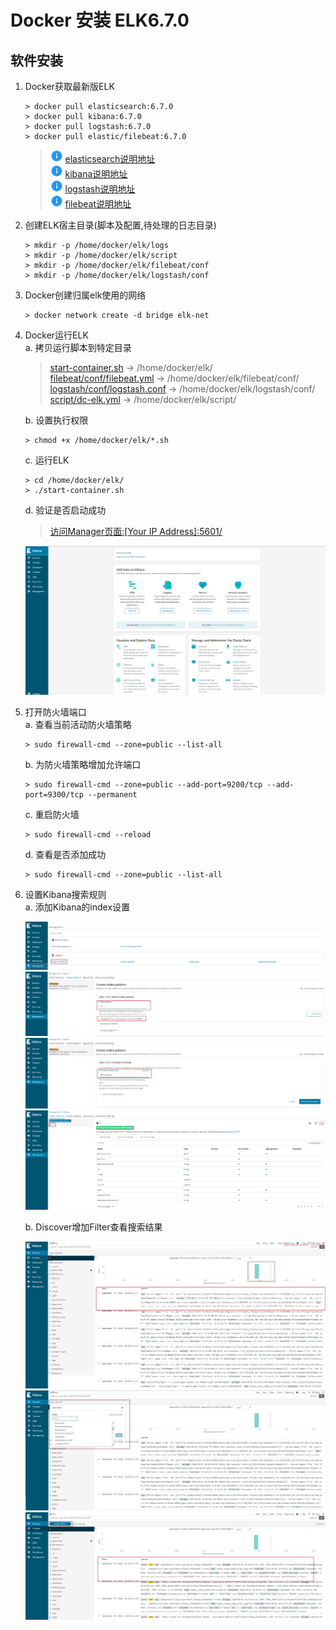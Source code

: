 # Docker 安装 ELK6.7.0

## 软件安装

1.  Docker获取最新版ELK<br>

    ```命令
    > docker pull elasticsearch:6.7.0
    > docker pull kibana:6.7.0
    > docker pull logstash:6.7.0
    > docker pull elastic/filebeat:6.7.0
    ```

    > ![info][info] [elasticsearch说明地址][elasticsearch地址]<br>
    > ![info][info] [kibana说明地址][kibana地址]<br>
    > ![info][info] [logstash说明地址][logstash地址]<br>
    > ![info][info] [filebeat说明地址][filebeat地址]<br>

2.  创建ELK宿主目录(脚本及配置,待处理的日志目录)<br>

    ```命令
    > mkdir -p /home/docker/elk/logs
    > mkdir -p /home/docker/elk/script
    > mkdir -p /home/docker/elk/filebeat/conf
    > mkdir -p /home/docker/elk/logstash/conf
    ```

3.  Docker创建归属elk使用的网络<br>

    ```命令
    > docker network create -d bridge elk-net
    ```

4.  Docker运行ELK<br>
    a. 拷贝运行脚本到特定目录<br>

    > [start-container.sh](files/16/start-container.sh) -> /home/docker/elk/<br>
    > [filebeat/conf/filebeat.yml](files/16/filebeat/conf/filebeat.yml) -> /home/docker/elk/filebeat/conf/<br>
    > [logstash/conf/logstash.conf](files/16/logstash/conf/logstash.conf) -> /home/docker/elk/logstash/conf/<br>
    > [script/dc-elk.yml](files/16/script/dc-elk.yml) -> /home/docker/elk/script/<br>

    b. 设置执行权限<br>

    ```命令
    > chmod +x /home/docker/elk/*.sh
    ```

    c. 运行ELK<br>

    ```命令
    > cd /home/docker/elk/
    > ./start-container.sh
    ```

    d. 验证是否启动成功<br>

    > [访问Manager页面:\[Your IP Address\]:5601/](http://ep.cn:5601)<br>

    ![第4步-d-1](images/16_4_d_1.png)<br>

5. 打开防火墙端口<br>
    a. 查看当前活动防火墙策略<br>

    ```命令
    > sudo firewall-cmd --zone=public --list-all
    ```

    b. 为防火墙策略增加允许端口<br>

    ```命令
    > sudo firewall-cmd --zone=public --add-port=9200/tcp --add-port=9300/tcp --permanent
    ```

    c. 重启防火墙<br>

    ```命令
    > sudo firewall-cmd --reload
    ```

    d. 查看是否添加成功<br>

    ```命令
    > sudo firewall-cmd --zone=public --list-all
    ```

6. 设置Kibana搜索规则<br>
    a. 添加Kibana的index设置<br>

    ![第5步-a-1](images/16_6_a_1.png)<br>
    ![第5步-a-2](images/16_6_a_2.png)<br>
    ![第5步-a-3](images/16_6_a_3.png)<br>
    ![第5步-a-4](images/16_6_a_4.png)<br>

    b. Discover增加Filter查看搜索结果<br>

    ![第5步-b-1](images/16_6_b_1.png)<br>
    ![第5步-b-2](images/16_6_b_2.png)<br>
    ![第5步-b-3](images/16_6_b_3.png)<br>

[elasticsearch地址]: https://hub.docker.com/_/elasticsearch
[kibana地址]: https://hub.docker.com/_/kibana
[logstash地址]: https://hub.docker.com/_/logstash
[filebeat地址]: https://hub.docker.com/_/filebeat
[info]: /images/info.png
